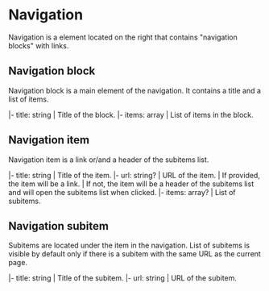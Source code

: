 
# Navigation

Navigation is a element located on the right that contains "navigation blocks" with links.

## Navigation block

Navigation block is a main element of the navigation. It contains a title and a list of items.

<!-- DOCS.MD: PARAMETERS -->
|- title: string
|  Title of the block.
|- items: array
|  List of items in the block.

## Navigation item

Navigation item is a link or/and a header of the subitems list.

<!-- DOCS.MD: PARAMETERS -->
|- title: string
|  Title of the item.
|- url: string?
|  URL of the item.
|  If provided, the item will be a link.
|  If not, the item will be a header of the subitems list and will open the subitems list when clicked.
|- items: array?
|  List of subitems.

## Navigation subitem

Subitems are located under the item in the navigation. List of subitems is visible by default only if there is a subitem with the same URL as the current page.

<!-- DOCS.MD: PARAMETERS -->
|- title: string
|  Title of the subitem.
|- url: string
|  URL of the subitem.

